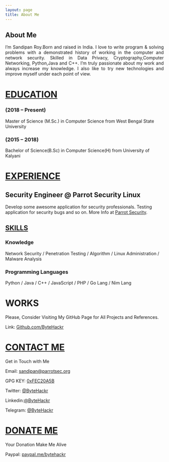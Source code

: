 ```yaml
---
layout: page
title: About Me
---
```


About Me
--------
<p style='text-align: justify;'> I’m Sandipan Roy.Born and raised in India. I love to write program & solving problems with a demonstrated history of working in the computer and network security. Skilled in Data Privacy, Cryptography,Computer Networking, Python,Java and C++. I’m truly passionate about my work and always increase my knowledge. I also like to try new technologies and improve myself under each point of view.</p>


# <ins> EDUCATION </ins>

### (2018 – Present)

Master of Science (M.Sc.) in Computer Science from West Bengal State University

### (2015 – 2018)

Bachelor of Science(B.Sc) in Computer Science(H) from University of Kalyani

# <ins> EXPERIENCE </ins>

## Security Engineer @ Parrot Security Linux
Develop some awesome application for security professionals.
Testing application for security bugs and so on.
More Info at [Parrot Security](https://parrotsec.org/).

## <ins> SKILLS </ins>

### Knowledge

Network Security / Penetration Testing / Algorithm / Linux Administration / Malware Analysis

### Programming Languages

Python / Java / C++ / JavaScript / PHP / Go Lang / Nim Lang


# WORKS
Please, Consider Visiting My GitHub Page for All Projects and References.

Link: [Github.com/ByteHackr](https://Github.com/ByteHackr)
    
# <ins> CONTACT ME </ins>
Get in Touch with Me

Email: [sandipan@parrotsec.org](mailto:sandipan@parrotsec.org)

GPG KEY: [0xFEC20A5B](https://raw.githubusercontent.com/ByteHackr/ByteHackr.github.io/master/gpg/Public_ParrotSec.key)

Twitter: [@ByteHackr](https://twitter.com/bytehackr)

Linkedin:[@ByteHackr](https://www.linkedin.com/in/bytehackr/)

Telegram: [@ByteHackr](https://t.me/bytehackr)

# <ins> DONATE ME </ins>

Your Donation Make Me Alive

Paypal: [paypal.me/bytehackr](https://paypal.me/bytehackr)


